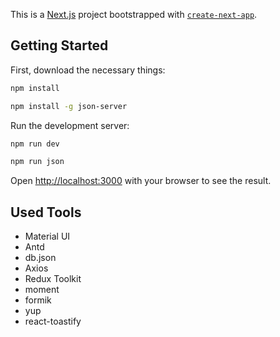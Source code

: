 This is a [Next.js](https://nextjs.org/) project bootstrapped with [`create-next-app`](https://github.com/vercel/next.js/tree/canary/packages/create-next-app).

## Getting Started

First, download the necessary things:
```bash
npm install
```
```bash
npm install -g json-server
```
Run the development server:
```bash
npm run dev
```
```bash
npm run json
```

Open [http://localhost:3000](http://localhost:3000) with your browser to see the result.

## Used Tools
- Material UI
- Antd
- db.json
- Axios
- Redux Toolkit
- moment
- formik
- yup
- react-toastify